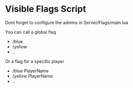 # Visible Flags Script

Dont forget to configure the admins in Server/Flags/main.lua

You can call a global flag
- /blue
- /yellow
- ..

Or a flag for a specific player
- /blue PlayerName
- /yellow PlayerName
- ..